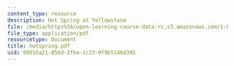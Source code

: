 ```yaml
---
content_type: resource
description: Hot Spring at Yellowstone
file: /media/https%3A/open-learning-course-data-rc.s3.amazonaws.com/1-63-advanced-fluid-dynamics-of-the-environment-fall-2002/99016a21856d3fba1c230f9b5146d392_hotspring.pdf
file_type: application/pdf
resourcetype: Document
title: hotspring.pdf
uid: 99016a21-856d-3fba-1c23-0f9b5146d392
---
```

